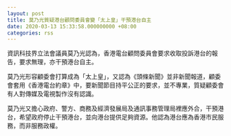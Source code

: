 ```yaml
---
layout: post
title: 莫乃光質疑港台顧問委員會變「太上皇」干預港台自主
date: 2020-03-13 15:33:58.000000000 +08:00
categories: rss
---
```


資訊科技界立法會議員莫乃光認為，香港電台顧問委員會要求收取投訴港台的報告，要求無理，亦干預港台自主。

莫乃光形容顧委會打算成為「太上皇」，又認為《頭條新聞》並非新聞報道，顧委會套用《香港電台約章》中，要新聞節目持平公正的要求，並不專業，質疑顧委會有人對傳媒及電視製作沒有認識。

莫乃光又擔心政府、警方、商務及經濟發展局及通訊事務管理局裡應外合，干預港台，希望政府停止干預港台，並向港台提供足夠資源。他認為港台應為香港市民服務，而非服務政權。

